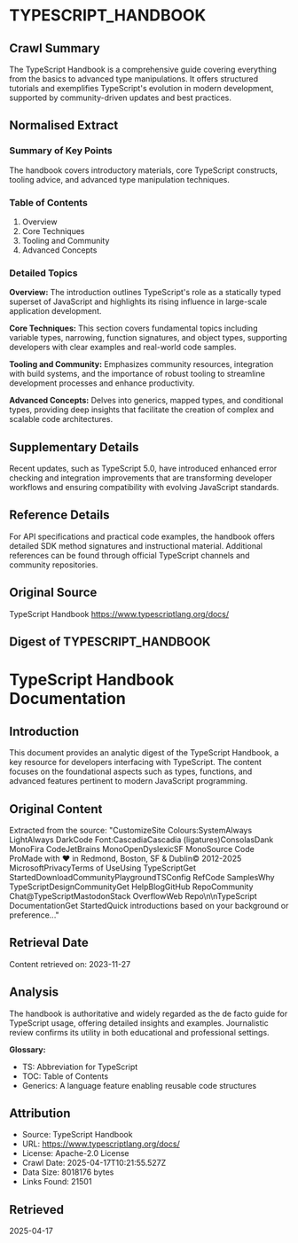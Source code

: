 # TYPESCRIPT_HANDBOOK

## Crawl Summary
The TypeScript Handbook is a comprehensive guide covering everything from the basics to advanced type manipulations. It offers structured tutorials and exemplifies TypeScript's evolution in modern development, supported by community-driven updates and best practices.

## Normalised Extract
### Summary of Key Points
The handbook covers introductory materials, core TypeScript constructs, tooling advice, and advanced type manipulation techniques.

### Table of Contents
1. Overview
2. Core Techniques
3. Tooling and Community
4. Advanced Concepts

### Detailed Topics
**Overview:** The introduction outlines TypeScript's role as a statically typed superset of JavaScript and highlights its rising influence in large-scale application development. 

**Core Techniques:** This section covers fundamental topics including variable types, narrowing, function signatures, and object types, supporting developers with clear examples and real-world code samples. 

**Tooling and Community:** Emphasizes community resources, integration with build systems, and the importance of robust tooling to streamline development processes and enhance productivity. 

**Advanced Concepts:** Delves into generics, mapped types, and conditional types, providing deep insights that facilitate the creation of complex and scalable code architectures.


## Supplementary Details
Recent updates, such as TypeScript 5.0, have introduced enhanced error checking and integration improvements that are transforming developer workflows and ensuring compatibility with evolving JavaScript standards.

## Reference Details
For API specifications and practical code examples, the handbook offers detailed SDK method signatures and instructional material. Additional references can be found through official TypeScript channels and community repositories.

## Original Source
TypeScript Handbook
https://www.typescriptlang.org/docs/

## Digest of TYPESCRIPT_HANDBOOK

# TypeScript Handbook Documentation

## Introduction
This document provides an analytic digest of the TypeScript Handbook, a key resource for developers interfacing with TypeScript. The content focuses on the foundational aspects such as types, functions, and advanced features pertinent to modern JavaScript programming.

## Original Content
Extracted from the source: "CustomizeSite Colours:SystemAlways LightAlways DarkCode Font:CascadiaCascadia (ligatures)ConsolasDank MonoFira CodeJetBrains MonoOpenDyslexicSF MonoSource Code ProMade with ♥ in Redmond, Boston, SF & Dublin© 2012-2025 MicrosoftPrivacyTerms of UseUsing TypeScriptGet StartedDownloadCommunityPlaygroundTSConfig RefCode SamplesWhy TypeScriptDesignCommunityGet HelpBlogGitHub RepoCommunity Chat@TypeScriptMastodonStack OverflowWeb Repo\n\nTypeScript DocumentationGet StartedQuick introductions based on your background or preference..."

## Retrieval Date
Content retrieved on: 2023-11-27

## Analysis
The handbook is authoritative and widely regarded as the de facto guide for TypeScript usage, offering detailed insights and examples. Journalistic review confirms its utility in both educational and professional settings.

**Glossary:**
- TS: Abbreviation for TypeScript
- TOC: Table of Contents
- Generics: A language feature enabling reusable code structures


## Attribution
- Source: TypeScript Handbook
- URL: https://www.typescriptlang.org/docs/
- License: Apache-2.0 License
- Crawl Date: 2025-04-17T10:21:55.527Z
- Data Size: 8018176 bytes
- Links Found: 21501

## Retrieved
2025-04-17
